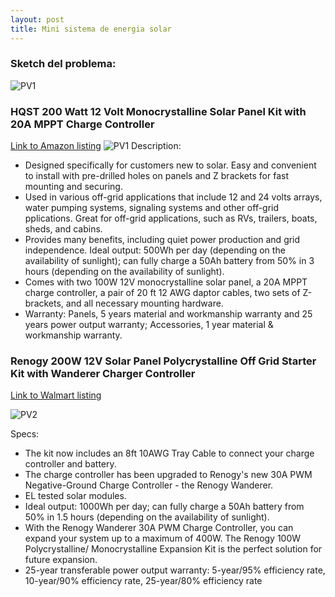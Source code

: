 ```yaml
---
layout: post
title: Mini sistema de energia solar
---
```


### Sketch del problema:
![PV1](https://roskideluge.github.io/images/sketch2.jpg)

### HQST 200 Watt 12 Volt Monocrystalline Solar Panel Kit with 20A MPPT Charge Controller
[Link to Amazon listing](https://www.amazon.com/dp/B01CAXVQPM)
![PV1](https://roskideluge.github.io/images/SolarPanel_Diagram.jpg "HQST 200 Watt 12 Volt Monocrystalline Solar Panel Kit with 20A MPPT Charge Controller")
Description:
* Designed specifically for customers new to solar. Easy and convenient to install with pre-drilled holes on panels and Z brackets for fast mounting and securing.
* Used in various off-grid applications that include 12 and 24 volts arrays, water pumping systems, signaling systems and other off-grid pplications. Great for off-grid applications, such as RVs, trailers, boats, sheds, and cabins.
* Provides many benefits, including quiet power production and grid independence. Ideal output: 500Wh per day (depending on the availability of sunlight); can fully charge a 50Ah battery from 50% in 3 hours (depending on the availability of sunlight).
* Comes with two 100W 12V monocrystalline solar panel, a 20A MPPT charge controller, a pair of 20 ft 12 AWG daptor cables, two sets of Z-brackets, and all necessary mounting hardware.
* Warranty: Panels, 5 years material and workmanship warranty and 25 years power output warranty; Accessories, 1 year material & workmanship warranty. 

### Renogy 200W 12V Solar Panel Polycrystalline Off Grid Starter Kit with Wanderer Charger Controller

[Link to Walmart listing](https://www.walmart.com/ip/Renogy-200W-12V-Solar-Panel-Polycrystalline-Off-Grid-Starter-Kit-with-Wanderer-Charger-Controller/117042721?findingMethod=wpa&tgtp=0&cmp=-1&relRank=2&pt=ip&adgrp=-1&plmt=944x345_B-C-OG_TI_4-20_HL-BOTTOM&wpa_qs=fx4DJnofQS3a734lXSCIa8GwqazpHanHNG-sShstbN6b8TnsTsae9CvawhZf395X&bkt=item_control&pgid=118614164&itemId=117042721&relUUID=2f06ad55-0270-494c-bad7-7ebe13cd56bf&adUid=c6741b06-5436-48e1-a697-f1f567e21fa4&adiuuid=c200a4c9-4abc-40a3-a6d6-0af84032b430&adpgm=hl&pltfm=desktop)

![PV2](https://roskideluge.github.io/images/renology.jpeg)

Specs:

* The kit now includes an 8ft 10AWG Tray Cable to connect your charge controller and battery.
* The charge controller has been upgraded to Renogy's new 30A PWM Negative-Ground Charge Controller - the Renogy Wanderer.
* EL tested solar modules.
* Ideal output: 1000Wh per day; can fully charge a 50Ah battery from 50% in 1.5 hours (depending on the availability of sunlight).
* With the Renogy Wanderer 30A PWM Charge Controller, you can expand your system up to a maximum of 400W. The Renogy 100W Polycrystalline/ Monocrystalline Expansion Kit is the perfect solution for future expansion.
* 25-year transferable power output warranty: 5-year/95% efficiency rate, 10-year/90% efficiency rate, 25-year/80% efficiency rate



